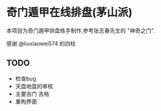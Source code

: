 # 奇门遁甲在线排盘(茅山派)

本项目为奇门遁甲排盘练手制作,参考张志春先生的 "神奇之门".

感谢 @liuxiaowei574 的四柱

## TODO

- 检查bug
- 天盘地盘的审核
- 主要吉门 吉格
- 重构界面
